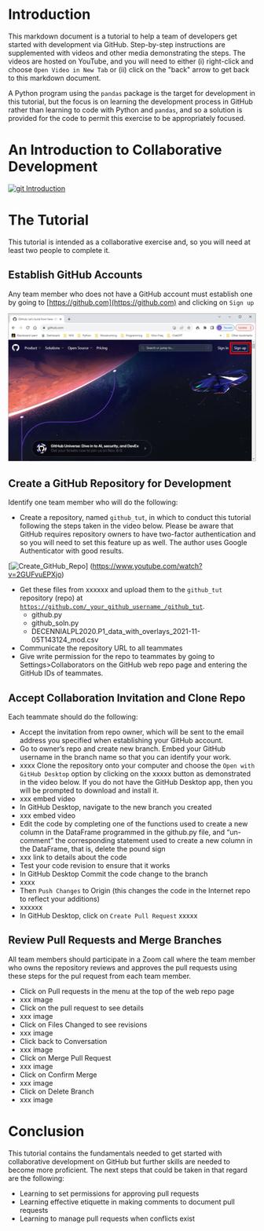 # Introduction

This markdown document is a tutorial to help a team of developers get started with development via GitHub.  Step-by-step instructions are supplemented with videos and other media demonstrating the steps.  The videos are hosted on YouTube, and you will need to either (i) right-click and choose <code>Open Video in New Tab</code> or (ii) click on the "back" arrow to get back to this markdown document.

A Python program using the <code>pandas</code> package is the target for development in this tutorial, but the focus is on learning the development process in GitHub rather than learning to code with Python and <code>pandas</code>, and so a solution is provided for the code to permit this exercise to be appropriately focused.  

# An Introduction to Collaborative Development

[![git Introduction](http://img.youtube.com/vi/iSlNoD2qGiU/0.jpg)](http://www.youtube.com/watch?v=iSlNoD2qGiUE)


# The Tutorial

This tutorial is intended as a collaborative exercise and, so you will need at least two people to complete it.  

## Establish GitHub Accounts

Any team member who does not have a GitHub account must establish one by going to [https://github.com](https://github.com) and clicking on <code>Sign up</code>

<p align="center">
<img src="media/github_signup.jpg" width="600" />
</p>

## Create a GitHub Repository for Development

Identify one team member who will do the following:

-  Create a repository, named <code>github_tut</code>, in which to conduct this tutorial following the steps taken in the video below.  Please be aware that GitHub requires repository owners to have two-factor authentication and so you will need to set this feature up as well.  The author uses Google Authenticator with good results.

[![Create_GitHub_Repo](https://img.youtube.com/vi/2GUFvuEPXjo/0.jpg)] (https://www.youtube.com/watch?v=2GUFvuEPXjo)

- Get these files from xxxxxx and upload them to the <code>github_tut</code> repository (repo) at <code>https://github.com/_your_github_username_/github_tut</code>.
  - github.py
  - github_soln.py
  - DECENNIALPL2020.P1_data_with_overlays_2021-11-05T143124_mod.csv
-  Communicate the repository URL to all teammates
-  Give write permission for the repo to teammates by going to <code></code>Settings>Collaborators</code> on the GitHub web repo page and entering the GitHub IDs of teammates.

## Accept Collaboration Invitation and Clone Repo

Each teammate should do the following:

- Accept the invitation from repo owner, which will be sent to the email address you specified when establishing your GitHub account.
- Go to owner’s repo and create new branch.  Embed your GitHub username in the branch name so that you can identify your work.
- xxxx Clone the repository onto your computer and choose the <code>Open with GitHub Desktop</code> option by clicking on the xxxxx button as demonstrated in the video below.  If you do not have the GitHub Desktop app, then you will be prompted to download and install it.
-  xxx embed video
-  In GitHub Desktop, navigate to the new branch you created
-  xxx embed video
-  Edit the code by completing one of the functions used to create a new column in the DataFrame programmed in the github.py file, and “un-comment” the corresponding statement used to create a new column in the DataFrame, that is, delete the pound sign
-  xxx link to details about the code
-  Test your code revision to ensure that it works
-  In GitHub Desktop Commit the code change to the branch
-  xxxx
-  Then <code>Push Changes</code> to Origin (this changes the code in the Internet repo to reflect your additions)
-  xxxxxx
-  In GitHub Desktop, click on <code>Create Pull Request</code>
xxxxx

## Review Pull Requests and Merge Branches

All team members should participate in a Zoom call where the team member who owns the repository reviews and approves the pull requests using these steps for the pul request from each team member.

- Click on Pull requests in the menu at the top of the web repo page
- xxx image
-	Click on the pull request to see details
-	xxx image
-	Click on Files Changed to see revisions
-	xxx image
-	Click back to Conversation
-	xxx image
-	Click on Merge Pull Request
-	xxx image
-	Click on Confirm Merge
-	xxx image
-	Click on Delete Branch
-	xxx image

# Conclusion

This tutorial contains the fundamentals needed to get started with collaborative development on GitHub but further skills are needed to become more proficient.  The next steps that could be taken in that regard are the following:

- Learning to set permissions for approving pull requests
- Learning effective etiquette in making comments to document pull requests
- Learning to manage pull requests when conflicts exist


